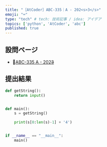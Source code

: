 ```yaml
---
title: "［AtCoder］ABC-335｜A - 202<s>3</s>"
emoji: "⌨️"
type: "tech" # tech: 技術記事 / idea: アイデア
topics: ['python', 'AtCoder', 'abc']
published: true
---
```


## 設問ページ

- 🔗[ABC-335 A - 202<s>3</s>](https://atcoder.jp/contests/abc335/tasks/abc335_a)

## 提出結果

```python
def getString():
    return input()


def main():
    s = getString()

    print(s[0:len(s)-1] + '4')


if __name__ == "__main__":
    main()
```

